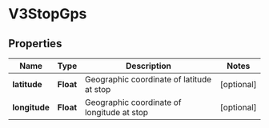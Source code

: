 

# V3StopGps


## Properties

| Name | Type | Description | Notes |
|------------ | ------------- | ------------- | -------------|
|**latitude** | **Float** | Geographic coordinate of latitude at stop |  [optional] |
|**longitude** | **Float** | Geographic coordinate of longitude at stop |  [optional] |



